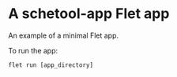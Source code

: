 # A schetool-app Flet app

An example of a minimal Flet app.

To run the app:

```
flet run [app_directory]
```